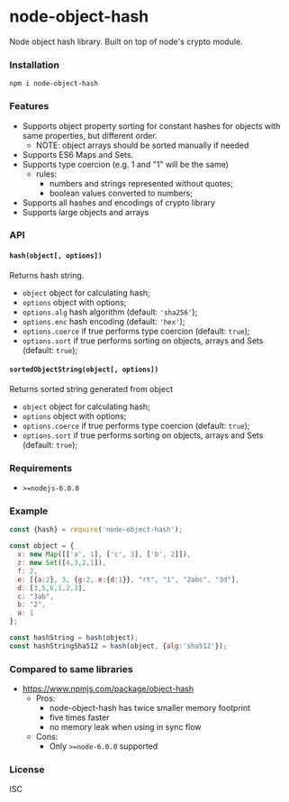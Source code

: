 # node-object-hash

Node object hash library. Built on top of node's crypto module.

### Installation
`npm i node-object-hash`

### Features
- Supports object property sorting for constant hashes for objects with same properties, but different order.
  - NOTE: object arrays should be sorted manually if needed
- Supports ES6 Maps and Sets.
- Supports type coercion (e.g. 1 and "1" will be the same)
  - rules:
    - numbers and strings represented without quotes;
    - boolean values converted to numbers;
- Supports all hashes and encodings of crypto library
- Supports large objects and arrays

### API

#### `hash(object[, options])`
Returns hash string.
*  `object` object for calculating hash;
*  `options` object with options;
*  `options.alg` hash algorithm (default: `'sha256'`);
*  `options.enc` hash encoding (default: `'hex'`);
*  `options.coerce` if true performs type coercion (default: `true`);
*  `options.sort` if true performs sorting on objects, arrays and Sets (default: `true`);

#### `sortedObjectString(object[, options])`
Returns sorted string generated from object
*  `object` object for calculating hash;
*  `options` object with options;
*  `options.coerce` if true performs type coercion (default: `true`);
*  `options.sort` if true performs sorting on objects, arrays and Sets (default: `true`);

### Requirements
- `>=nodejs-6.0.0`

### Example
```js
const {hash} = require('node-object-hash');

const object = {
  x: new Map([['a', 1], ['c', 3], ['b', 2]]),
  z: new Set([4,3,2,1]),
  f: 2,
  e: [{a:2}, 3, {g:2, e:{d:1}}, "rt", "1", "2abc", "3d"],
  d: [3,5,6,1,2,3],
  c: "3ab",
  b: "2",
  a: 1
};

const hashString = hash(object);
const hashStringSha512 = hash(object, {alg:'sha512'});
```

### Compared to same libraries
* https://www.npmjs.com/package/object-hash
  * Pros:
    * node-object-hash has twice smaller memory footprint
    * five times faster
    * no memory leak when using in sync flow
  * Cons:
    * Only `>=node-6.0.0` supported

### License
ISC
